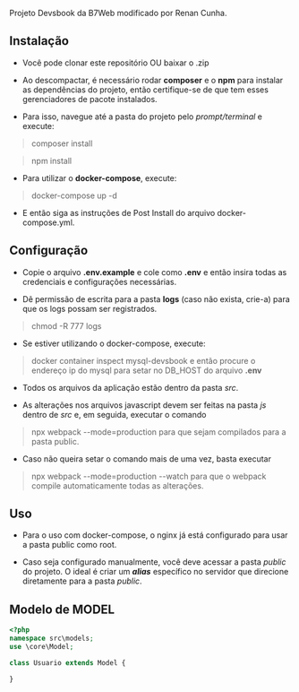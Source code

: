 Projeto Devsbook da B7Web modificado por Renan Cunha.

## Instalação
- Você pode clonar este repositório OU baixar o .zip

- Ao descompactar, é necessário rodar **composer** e o **npm** para instalar as
dependências do projeto, então certifique-se de que tem esses gerenciadores
de pacote instalados.

- Para isso, navegue até a pasta do projeto pelo *prompt/terminal* e execute:
> composer install

> npm install

- Para utilizar o **docker-compose**, execute:
> docker-compose up -d
- E então siga as instruções de Post Install do arquivo docker-compose.yml.

## Configuração
- Copie o arquivo **.env.example** e cole como **.env** e então insira todas
as credenciais e configurações necessárias.

- Dê permissão de escrita para a pasta **logs** (caso não exista, crie-a) para
que os logs possam ser registrados.
> chmod -R 777 logs

- Se estiver utilizando o docker-compose, execute:
> docker container inspect mysql-devsbook
e então procure o endereço ip do mysql para setar no DB_HOST do arquivo **.env**

- Todos os arquivos da aplicação estão dentro da pasta *src*.

- As alterações nos arquivos javascript devem ser feitas na pasta
*js* dentro de *src* e, em seguida, executar o comando
> npx webpack --mode=production
para que sejam compilados para a pasta public.
- Caso não queira setar o comando mais de uma vez, basta executar
> npx webpack --mode=production --watch
para que o webpack compile automaticamente todas as alterações.

## Uso
- Para o uso com docker-compose, o nginx já está configurado para
usar a pasta public como root.

- Caso seja configurado manualmente, você deve acessar a pasta *public* do projeto.
O ideal é criar um ***alias*** específico no servidor que direcione diretamente
para a pasta *public*.

## Modelo de MODEL
```php
<?php
namespace src\models;
use \core\Model;

class Usuario extends Model {

}
```